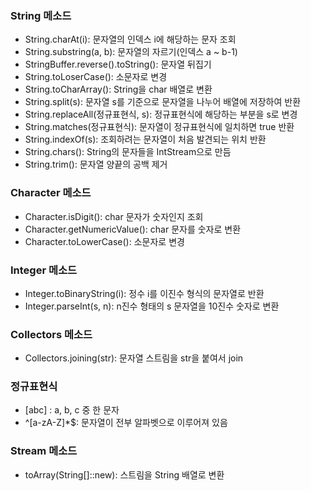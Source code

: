 ### String 메소드
- String.charAt(i): 문자열의 인덱스 i에 해당하는 문자 조회
- String.substring(a, b): 문자열의 자르기(인덱스 a ~ b-1)
- StringBuffer.reverse().toString(): 문자열 뒤집기
- String.toLoserCase(): 소문자로 변경
- String.toCharArray(): String을 char 배열로 변환
- String.split(s): 문자열 s를 기준으로 문자열을 나누어 배열에 저장하여 반환
- String.replaceAll(정규표현식, s): 정규표현식에 해당하는 부분을 s로 변경
- String.matches(정규표현식): 문자열이 정규표현식에 일치하면 true 반환
- String.indexOf(s): 조회하려는 문자열이 처음 발견되는 위치 반환
- String.chars():  String의 문자들을 IntStream으로 만듬
- String.trim(): 문자열 양끝의 공백 제거

### Character 메소드
- Character.isDigit(): char 문자가 숫자인지 조회
- Character.getNumericValue(): char 문자를 숫자로 변환
- Character.toLowerCase(): 소문자로 변경

### Integer 메소드
- Integer.toBinaryString(i): 정수 i를 이진수 형식의 문자열로 반환
- Integer.parseInt(s, n): n진수 형태의 s 문자열을 10진수 숫자로 변환

### Collectors 메소드
- Collectors.joining(str): 문자열 스트림을 str을 붙여서 join

### 정규표현식
- [abc] : a, b, c 중 한 문자
- ^[a-zA-Z]*$: 문자열이 전부 알파벳으로 이루어져 있음

### Stream 메소드
- toArray(String[]::new): 스트림을 String 배열로 변환
